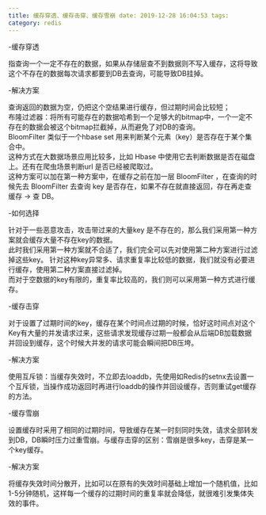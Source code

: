 ```yaml
---
title: 缓存穿透、缓存击穿、缓存雪崩 date: 2019-12-28 16:04:53 tags:
category: redis
---
```



-缓存穿透

指查询一个一定不存在的数据，如果从存储层查不到数据则不写入缓存，这将导致这个不存在的数据每次请求都要到DB去查询，可能导致DB挂掉。

-解决方案

查询返回的数据为空，仍把这个空结果进行缓存，但过期时间会比较短；  
布隆过滤器：将所有可能存在的数据哈希到一个足够大的bitmap中，一个一定不存在的数据会被这个bitmap拦截掉，从而避免了对DB的查询。  
BloomFilter 类似于一个hbase set 用来判断某个元素（key）是否存在于某个集合中。  
这种方式在大数据场景应用比较多，比如 Hbase 中使用它去判断数据是否在磁盘上。还有在爬虫场景判断url 是否已经被爬取过。  
这种方案可以加在第一种方案中，在缓存之前在加一层 BloomFilter ，在查询的时候先去 BloomFilter 去查询 key 是否存在，如果不存在就直接返回，存在再走查缓存 -> 查 DB。

-如何选择

针对于一些恶意攻击，攻击带过来的大量key 是不存在的，那么我们采用第一种方案就会缓存大量不存在key的数据。  
此时我们采用第一种方案就不合适了，我们完全可以先对使用第二种方案进行过滤掉这些key。 针对这种key异常多、请求重复率比较低的数据，我们就没有必要进行缓存，使用第二种方案直接过滤掉。  
而对于空数据的key有限的，重复率比较高的，我们则可以采用第一种方式进行缓存。

-缓存击穿

对于设置了过期时间的key，缓存在某个时间点过期的时候，恰好这时间点对这个Key有大量的并发请求过来，这些请求发现缓存过期一般都会从后端DB加载数据并回设到缓存，这个时候大并发的请求可能会瞬间把DB压垮。

-解决方案

使用互斥锁：当缓存失效时，不立即去Ioaddb，先使用如Redis的setnx去设置一个互斥锁，当操作成功返回时再进行Ioaddb的操作并回设缓存，否则重试get缓存的方法。

-缓存雪崩

设置缓存时采用了相同的过期时间，导致缓存在某一时刻同时失效，请求全部转发到DB，DB瞬时压力过重雪崩。与缓存击穿的区别：雪崩是很多key，击穿是某一个key缓存。

-解决方案

将缓存失效时间分散开，比如可以在原有的失效时间基础上增加一个随机值，比如1-5分钟随机，这样每一个缓存的过期时间的重复率就会降低，就很难引发集体失效的事件。